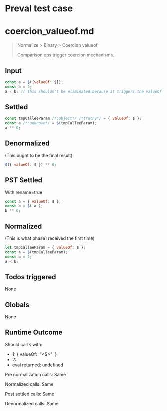 # Preval test case

# coercion_valueof.md

> Normalize > Binary > Coercion valueof
>
> Comparison ops trigger coercion mechanisms.

## Input

`````js filename=intro
const a = $({valueOf: $});
const b = 2;
a < b; // This shouldn't be eliminated because it triggers the valueOf above
`````


## Settled


`````js filename=intro
const tmpCalleeParam /*:object*/ /*truthy*/ = { valueOf: $ };
const a /*:unknown*/ = $(tmpCalleeParam);
a ** 0;
`````


## Denormalized
(This ought to be the final result)

`````js filename=intro
$({ valueOf: $ }) ** 0;
`````


## PST Settled
With rename=true

`````js filename=intro
const a = { valueOf: $ };
const b = $( a );
b ** 0;
`````


## Normalized
(This is what phase1 received the first time)

`````js filename=intro
let tmpCalleeParam = { valueOf: $ };
const a = $(tmpCalleeParam);
const b = 2;
a < b;
`````


## Todos triggered


None


## Globals


None


## Runtime Outcome


Should call `$` with:
 - 1: { valueOf: '"<$>"' }
 - 2: 
 - eval returned: undefined

Pre normalization calls: Same

Normalized calls: Same

Post settled calls: Same

Denormalized calls: Same
